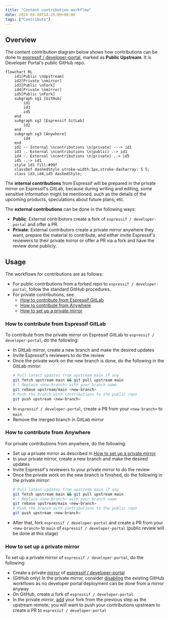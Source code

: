```yaml
---
title: "Content contribution workflow"
date: 2024-04-30T14:25:09+08:00
tags: ["Contribute"]
---
```


## Overview

The content contribution diagram below shows how contributions can be done to [espressif / developer-portal][], marked as **Public Upstream**. It is Developer Portal's public GitHub repo.

[espressif / developer-portal]: https://github.com/espressif/developer-portal "Espressif Developer Portal"

```mermaid
flowchart RL
    id1[Public \nUpstream]
    id2[Private \nmirror]
    id3[Public \nFork]
    id4[Private \nmirror]
    id5[Public \nFork]
    subgraph sg1 [GitHub]
        id1
        id3
        id5
    end
    subgraph sg2 [Espressif GitLab]
        id2
    end
    subgraph sg3 [Anywhere]
        id4
    end
    id2 -- Internal \ncontributions \n(private) ---> id1
    id3 -. External \ncontributions \n(public) .-> id1
    id4 -. External \ncontributions \n(private) .-> id5
    id5 -.-> id1
    style id1 fill:#99f
    classDef dashedStyle stroke-width:1px,stroke-dasharray: 5 5;
    class id3,id4,id5 dashedStyle;
```

The **internal contributions** from Espressif will be prepared in the private mirror on Espressif's GitLab, because during writing and editing, some sensitive information might be mentioned, such as the details of the upcoming products, speculations about future plans, etc.

The **external contributions** can be done in the following ways:

- **Public**: External contributors create a fork of `espressif / developer-portal` and offer a PR.
- **Private**: External contributors create a private mirror anywhere they want, prepare the material to contribute, and either invite Espressif's reviewers to their private mirror or offer a PR via a fork and have the review done publicly.

## Usage

The workflows for contributions are as follows:

- For public contributions from a forked repo to `espressif / developer-portal`, follow the standard GitHub procedures.
- For private contributions, see
  - [How to contribute from Espressif GitLab](#how-to-contribute-from-espressif-gitlab)
  - [How to contribute from Anywhere](#how-to-contribute-from-anywhere)
  - [How to set up a private mirror](#how-to-set-up-a-private-mirror)

### How to contribute from Espressif GitLab

To contribute from the private mirror on Espressif GitLab to `espressif / developer-portal`, do the following:

- In GitLab mirror, create a new branch and make the desired updates
- Invite Espressif's reviewers to do the review
- Once the private work on the new branch is done, do the following in the GitLab mirror:
  ```sh
  # Pull latest updates from upstream main if any
  git fetch upstream main && git pull upstream main
  # ! Replace <new-branch> with your branch name
  git rebase upstream/main <new-branch>
  # Push the branch with contributions to the public repo
  git push upstream <new-branch>
  ```
- In `espressif / developer-portal`, create a PR from your `<new-branch>` to `main`
- Remove the merged branch in GitLab mirror


### How to contribute from Anywhere

For private contributions from anywhere, do the following:

- Set up a private mirror as described in [How to set up a private mirror](#how-to-set-up-a-private-mirror)
- In your private mirror, create a new branch and make the desired updates
- Invite Espressif's reviewers to your private mirror to do the review
- Once the private work on the new branch is finished, do the following in the private mirror:
  ```sh
  # Pull latest updates from upstream main if any
  git fetch upstream main && git pull upstream main
  # ! Replace <new-branch> with your branch name
  git rebase upstream/main <new-branch>
  # Push the branch with contributions to the public repo
  git push upstream <new-branch>
  ```
- After that, fork `espressif / developer-portal` and create a PR from your `<new-branch>` to `main` of `espressif / developer-portal` (public review will be done at this stage)


### How to set up a private mirror

To set up a private mirror of `espressif / developer-portal`, do the following:

- Create a private [mirror][create a mirror] of [espressif / developer-portal][]
- (GitHub only) In the private mirror, consider [disabling][disable a workflow] the existing GitHub workflows as no developer portal deployment can be done from a mirror anyway
- On GitHub, create a fork of `espressif / developer-portal`
- In the private mirror, [add][configure a fork] your fork from the previous step as the upstream remote; you will want to push your contributions upstream to create a PR to `espressif / developer-portal`

[create a mirror]: https://docs.github.com/en/repositories/creating-and-managing-repositories/duplicating-a-repository#mirroring-a-repository
[disable a workflow]: https://docs.github.com/en/actions/using-workflows/disabling-and-enabling-a-workflow#disabling-a-workflow
[configure a fork]: https://docs.github.com/en/pull-requests/collaborating-with-pull-requests/working-with-forks/configuring-a-remote-repository-for-a-fork
